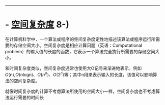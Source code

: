---
# - __[空间复杂度](https://nodeca.github.io/pica/demo/)__ 8-)
在计算机科学中，一个算法或程序的空间复杂度定性地描述该算法或程序运行所需要的存储空间大小。空间复杂度是相应计算问题（英语：Computational problem）的输入值的长度的函数，它表示一个算法完全执行所需要的存储空间大小。

和时间复杂度类似，空间复杂度通常也使用大O记号来渐进地表示，例如*O*(n),*O*(nlogn)、*O*($n^\alpha$)、*O*($2^n$)等；其中n用来表示输入的长度，该值可以影响算法的空间复杂度。

就像时间复杂度的计算不考虑算法所使用的空间大小一样，空间复杂度也不考虑算法运行需要的时间长

